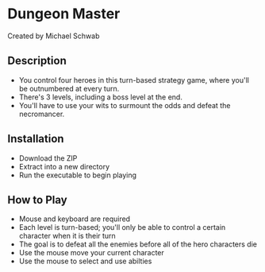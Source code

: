 # Dungeon Master
Created by Michael Schwab

## Description
- You control four heroes in this turn-based strategy game, where you'll be outnumbered at every turn.
- There's 3 levels, including a boss level at the end. 
- You'll have to use your wits to surmount the odds and defeat the necromancer.

## Installation
- Download the ZIP
- Extract into a new directory
- Run the executable to begin playing

## How to Play
- Mouse and keyboard are required
- Each level is turn-based; you'll only be able to control a certain character when it is their turn
- The goal is to defeat all the enemies before all of the hero characters die
- Use the mouse move your current character
- Use the mouse to select and use abilties

